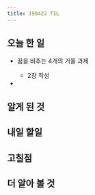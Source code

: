 ```yaml
---
title: 190422 TIL
---
```

## 오늘 한 일

- 꿈을 비추는 4개의 거울 과제
    - 2장 작성

-

## 알게 된 것



## 내일 할일



## 고칠점

## 더 알아 볼 것